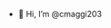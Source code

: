 - 👋 Hi, I’m @cmaggi203

<!---
cmaggi203/cmaggi203 is a ✨ special ✨ repository because its `README.md` (this file) appears on your GitHub profile.
You can click the Preview link to take a look at your changes.
--->
